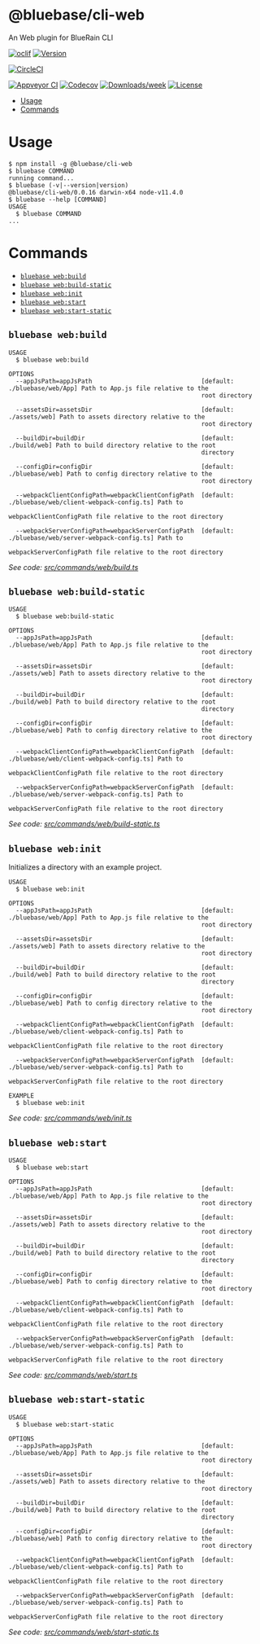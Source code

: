 @bluebase/cli-web
===============================

An Web plugin for BlueRain CLI

[![oclif](https://img.shields.io/badge/cli-oclif-brightgreen.svg)](https://oclif.io)
[![Version](https://img.shields.io/npm/v/@bluebase/cli-web.svg)](https://npmjs.org/package/@bluebase/cli-web)

[![CircleCI](https://circleci.com/gh/BlueBaseJS/cli/tree/master.svg?style=shield)](https://circleci.com/gh/BlueBaseJS/cli/tree/master)

[![Appveyor CI](https://ci.appveyor.com/api/projects/status/github/BlueBaseJS/cli?branch=master&svg=true)](https://ci.appveyor.com/project/BlueBaseJS/cli/branch/master)
[![Codecov](https://codecov.io/gh/BlueBaseJS/cli/branch/master/graph/badge.svg)](https://codecov.io/gh/BlueBaseJS/cli)
[![Downloads/week](https://img.shields.io/npm/dw/@bluebase/cli-web.svg)](https://npmjs.org/package/@bluebase/cli-web)
[![License](https://img.shields.io/npm/l/@bluebase/cli-web.svg)](https://github.com/BlueBaseJS/cli/blob/master/package.json)

<!-- toc -->
* [Usage](#usage)
* [Commands](#commands)
<!-- tocstop -->
# Usage
<!-- usage -->
```sh-session
$ npm install -g @bluebase/cli-web
$ bluebase COMMAND
running command...
$ bluebase (-v|--version|version)
@bluebase/cli-web/0.0.16 darwin-x64 node-v11.4.0
$ bluebase --help [COMMAND]
USAGE
  $ bluebase COMMAND
...
```
<!-- usagestop -->
# Commands
<!-- commands -->
* [`bluebase web:build`](#bluebase-webbuild)
* [`bluebase web:build-static`](#bluebase-webbuild-static)
* [`bluebase web:init`](#bluebase-webinit)
* [`bluebase web:start`](#bluebase-webstart)
* [`bluebase web:start-static`](#bluebase-webstart-static)

## `bluebase web:build`

```
USAGE
  $ bluebase web:build

OPTIONS
  --appJsPath=appJsPath                              [default: ./bluebase/web/App] Path to App.js file relative to the
                                                     root directory

  --assetsDir=assetsDir                              [default: ./assets/web] Path to assets directory relative to the
                                                     root directory

  --buildDir=buildDir                                [default: ./build/web] Path to build directory relative to the root
                                                     directory

  --configDir=configDir                              [default: ./bluebase/web] Path to config directory relative to the
                                                     root directory

  --webpackClientConfigPath=webpackClientConfigPath  [default: ./bluebase/web/client-webpack-config.ts] Path to
                                                     webpackClientConfigPath file relative to the root directory

  --webpackServerConfigPath=webpackServerConfigPath  [default: ./bluebase/web/server-webpack-config.ts] Path to
                                                     webpackServerConfigPath file relative to the root directory
```

_See code: [src/commands/web/build.ts](https://github.com/BlueBaseJS/cli/blob/v0.0.16/src/commands/web/build.ts)_

## `bluebase web:build-static`

```
USAGE
  $ bluebase web:build-static

OPTIONS
  --appJsPath=appJsPath                              [default: ./bluebase/web/App] Path to App.js file relative to the
                                                     root directory

  --assetsDir=assetsDir                              [default: ./assets/web] Path to assets directory relative to the
                                                     root directory

  --buildDir=buildDir                                [default: ./build/web] Path to build directory relative to the root
                                                     directory

  --configDir=configDir                              [default: ./bluebase/web] Path to config directory relative to the
                                                     root directory

  --webpackClientConfigPath=webpackClientConfigPath  [default: ./bluebase/web/client-webpack-config.ts] Path to
                                                     webpackClientConfigPath file relative to the root directory

  --webpackServerConfigPath=webpackServerConfigPath  [default: ./bluebase/web/server-webpack-config.ts] Path to
                                                     webpackServerConfigPath file relative to the root directory
```

_See code: [src/commands/web/build-static.ts](https://github.com/BlueBaseJS/cli/blob/v0.0.16/src/commands/web/build-static.ts)_

## `bluebase web:init`

Initializes a directory with an example project.

```
USAGE
  $ bluebase web:init

OPTIONS
  --appJsPath=appJsPath                              [default: ./bluebase/web/App] Path to App.js file relative to the
                                                     root directory

  --assetsDir=assetsDir                              [default: ./assets/web] Path to assets directory relative to the
                                                     root directory

  --buildDir=buildDir                                [default: ./build/web] Path to build directory relative to the root
                                                     directory

  --configDir=configDir                              [default: ./bluebase/web] Path to config directory relative to the
                                                     root directory

  --webpackClientConfigPath=webpackClientConfigPath  [default: ./bluebase/web/client-webpack-config.ts] Path to
                                                     webpackClientConfigPath file relative to the root directory

  --webpackServerConfigPath=webpackServerConfigPath  [default: ./bluebase/web/server-webpack-config.ts] Path to
                                                     webpackServerConfigPath file relative to the root directory

EXAMPLE
  $ bluebase web:init
```

_See code: [src/commands/web/init.ts](https://github.com/BlueBaseJS/cli/blob/v0.0.16/src/commands/web/init.ts)_

## `bluebase web:start`

```
USAGE
  $ bluebase web:start

OPTIONS
  --appJsPath=appJsPath                              [default: ./bluebase/web/App] Path to App.js file relative to the
                                                     root directory

  --assetsDir=assetsDir                              [default: ./assets/web] Path to assets directory relative to the
                                                     root directory

  --buildDir=buildDir                                [default: ./build/web] Path to build directory relative to the root
                                                     directory

  --configDir=configDir                              [default: ./bluebase/web] Path to config directory relative to the
                                                     root directory

  --webpackClientConfigPath=webpackClientConfigPath  [default: ./bluebase/web/client-webpack-config.ts] Path to
                                                     webpackClientConfigPath file relative to the root directory

  --webpackServerConfigPath=webpackServerConfigPath  [default: ./bluebase/web/server-webpack-config.ts] Path to
                                                     webpackServerConfigPath file relative to the root directory
```

_See code: [src/commands/web/start.ts](https://github.com/BlueBaseJS/cli/blob/v0.0.16/src/commands/web/start.ts)_

## `bluebase web:start-static`

```
USAGE
  $ bluebase web:start-static

OPTIONS
  --appJsPath=appJsPath                              [default: ./bluebase/web/App] Path to App.js file relative to the
                                                     root directory

  --assetsDir=assetsDir                              [default: ./assets/web] Path to assets directory relative to the
                                                     root directory

  --buildDir=buildDir                                [default: ./build/web] Path to build directory relative to the root
                                                     directory

  --configDir=configDir                              [default: ./bluebase/web] Path to config directory relative to the
                                                     root directory

  --webpackClientConfigPath=webpackClientConfigPath  [default: ./bluebase/web/client-webpack-config.ts] Path to
                                                     webpackClientConfigPath file relative to the root directory

  --webpackServerConfigPath=webpackServerConfigPath  [default: ./bluebase/web/server-webpack-config.ts] Path to
                                                     webpackServerConfigPath file relative to the root directory
```

_See code: [src/commands/web/start-static.ts](https://github.com/BlueBaseJS/cli/blob/v0.0.16/src/commands/web/start-static.ts)_
<!-- commandsstop -->
